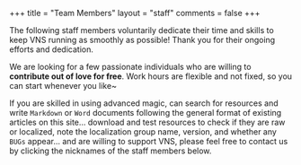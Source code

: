 +++
title = "Team Members"
layout = "staff"
comments = false
+++

The following staff members voluntarily dedicate their time and skills to keep VNS running as smoothly as possible! Thank you for their ongoing efforts and dedication.

We are looking for a few passionate individuals who are willing to **contribute out of love for free**. Work hours are flexible and not fixed, so you can start whenever you like~

If you are skilled in using advanced magic, can search for resources and write `Markdown` or `Word` documents following the general format of existing articles on this site... download and test resources to check if they are raw or localized, note the localization group name, version, and whether any `BUGs` appear... and are willing to support VNS, please feel free to contact us by clicking the nicknames of the staff members below.
